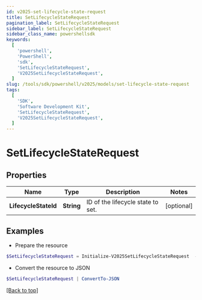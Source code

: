 ```yaml
---
id: v2025-set-lifecycle-state-request
title: SetLifecycleStateRequest
pagination_label: SetLifecycleStateRequest
sidebar_label: SetLifecycleStateRequest
sidebar_class_name: powershellsdk
keywords:
  [
    'powershell',
    'PowerShell',
    'sdk',
    'SetLifecycleStateRequest',
    'V2025SetLifecycleStateRequest',
  ]
slug: /tools/sdk/powershell/v2025/models/set-lifecycle-state-request
tags:
  [
    'SDK',
    'Software Development Kit',
    'SetLifecycleStateRequest',
    'V2025SetLifecycleStateRequest',
  ]
---
```


# SetLifecycleStateRequest

## Properties

| Name | Type | Description | Notes |
| --- | --- | --- | --- |
| **LifecycleStateId** | **String** | ID of the lifecycle state to set. | [optional] |

## Examples

- Prepare the resource

```powershell
$SetLifecycleStateRequest = Initialize-V2025SetLifecycleStateRequest  -LifecycleStateId 2c9180877a86e408017a8c19fefe046c
```

- Convert the resource to JSON

```powershell
$SetLifecycleStateRequest | ConvertTo-JSON
```

[[Back to top]](#)
